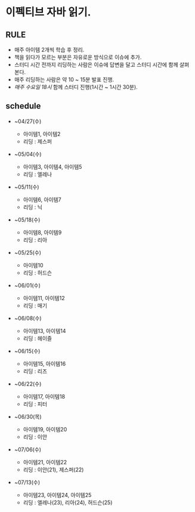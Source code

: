 # 이펙티브 자바 읽기.


## RULE 

- 매주 아이템 2개씩 학습 후 정리.
- 책을 읽다가 모르는 부분은 자유로운 방식으로 이슈에 추가.
- 스터디 시간 전까지 리딩하는 사람은 이슈에 답변을 달고 스터디 시간에 함께 살펴본다.
- 매주 리딩하는 사람은 약 10 ~ 15분 발표 진행.
- *매주 수요일 18시* 함께 스터디 진행(1시간 ~ 1시간 30분).

## schedule

- ~04/27(수)
    - 아이템1, 아이템2
    - 리딩 : 제스퍼

- ~05/04(수)
    - 아이템3, 아이템4, 아이템5
    - 리딩 : 엘레나

- ~05/11(수)
    - 아이템6, 아이템7
    - 리딩 : 닉

- ~05/18(수)
    - 아이템8, 아이템9
    - 리딩 : 리아

- ~05/25(수)
    - 아이템10
    - 리딩 : 허드슨

- ~06/01(수)
    - 아이템11, 아이템12
    - 리딩 : 매기

- ~06/08(수)
    - 아이템13, 아이템14
    - 리딩 : 헤이즐

- ~06/15(수)
    - 아이템15, 아이템16
    - 리딩 : 리즈

- ~06/22(수)
    - 아이템17, 아이템18
    - 리딩 : 피터

- ~06/30(목)
    - 아이템19, 아이템20
    - 리딩 : 이안

- ~07/06(수)
    - 아이템21, 아이템22
    - 리딩 : 이안(21), 제스퍼(22)

- ~07/13(수)
    - 아이템23, 아이템24, 아이템25
    - 리딩 : 엘레나(23), 리아(24), 허드슨(25)


